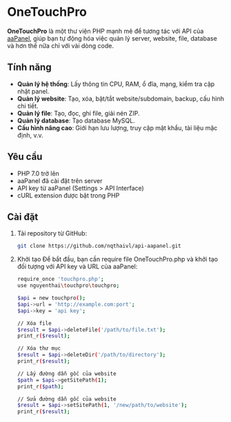 # OneTouchPro

**OneTouchPro** là một thư viện PHP mạnh mẽ để tương tác với API của [aaPanel](https://www.aapanel.com/), giúp bạn tự động hóa việc quản lý server, website, file, database và hơn thế nữa chỉ với vài dòng code.

## Tính năng
- **Quản lý hệ thống**: Lấy thông tin CPU, RAM, ổ đĩa, mạng, kiểm tra cập nhật panel.
- **Quản lý website**: Tạo, xóa, bật/tắt website/subdomain, backup, cấu hình chi tiết.
- **Quản lý file**: Tạo, đọc, ghi file, giải nén ZIP.
- **Quản lý database**: Tạo database MySQL.
- **Cấu hình nâng cao**: Giới hạn lưu lượng, truy cập mật khẩu, tài liệu mặc định, v.v.

## Yêu cầu
- PHP 7.0 trở lên
- aaPanel đã cài đặt trên server
- API key từ aaPanel (Settings > API Interface)
- cURL extension được bật trong PHP

## Cài đặt
1. Tải repository từ GitHub:
   ```bash
   git clone https://github.com/nqthaivl/api-aapanel.git
2. Khởi tạo
Để bắt đầu, bạn cần require file OneTouchPro.php và khởi tạo đối tượng với API key và URL của aaPanel:
   ```bash
   require_once 'touchpro.php';
   use nguyenthai\touchpro\touchpro;
   
   $api = new touchpro();
   $api->url = 'http://example.com:port';
   $api->key = 'api key';
   
   // Xóa file
   $result = $api->deleteFile('/path/to/file.txt');
   print_r($result);
   
   // Xóa thư mục
   $result = $api->deleteDir('/path/to/directory');
   print_r($result);
   
   // Lấy đường dẫn gốc của website
   $path = $api->getSitePath(1);
   print_r($path);

   // Sửa đường dẫn gốc của website
   $result = $api->setSitePath(1, '/new/path/to/website');
   print_r($result);
